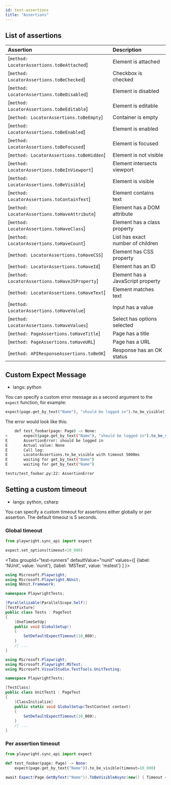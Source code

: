 ```yaml
---
id: test-assertions
title: "Assertions"
---
```


## List of assertions

| Assertion | Description |
| :- | :- |
| [`method: LocatorAssertions.toBeAttached`] | Element is attached |
| [`method: LocatorAssertions.toBeChecked`] | Checkbox is checked |
| [`method: LocatorAssertions.toBeDisabled`] | Element is disabled |
| [`method: LocatorAssertions.toBeEditable`] | Element is editable |
| [`method: LocatorAssertions.toBeEmpty`] | Container is empty |
| [`method: LocatorAssertions.toBeEnabled`] | Element is enabled |
| [`method: LocatorAssertions.toBeFocused`] | Element is focused |
| [`method: LocatorAssertions.toBeHidden`] | Element is not visible |
| [`method: LocatorAssertions.toBeInViewport`] | Element intersects viewport |
| [`method: LocatorAssertions.toBeVisible`] | Element is visible |
| [`method: LocatorAssertions.toContainText`] | Element contains text |
| [`method: LocatorAssertions.toHaveAttribute`] | Element has a DOM attribute |
| [`method: LocatorAssertions.toHaveClass`] | Element has a class property |
| [`method: LocatorAssertions.toHaveCount`] | List has exact number of children |
| [`method: LocatorAssertions.toHaveCSS`] | Element has CSS property |
| [`method: LocatorAssertions.toHaveId`] | Element has an ID |
| [`method: LocatorAssertions.toHaveJSProperty`] | Element has a JavaScript property |
| [`method: LocatorAssertions.toHaveText`] | Element matches text |
| [`method: LocatorAssertions.toHaveValue`] | Input has a value |
| [`method: LocatorAssertions.toHaveValues`] | Select has options selected |
| [`method: PageAssertions.toHaveTitle`] | Page has a title |
| [`method: PageAssertions.toHaveURL`] | Page has a URL |
| [`method: APIResponseAssertions.toBeOK`] | Response has an OK status |

## Custom Expect Message
* langs: python

You can specify a custom error message as a second argument to the `expect` function, for example:

```python
expect(page.get_by_text("Name"), "should be logged in").to_be_visible()
```

The error would look like this:

```bash
    def test_foobar(page: Page) -> None:
>       expect(page.get_by_text("Name"), "should be logged in").to_be_visible()
E       AssertionError: should be logged in
E       Actual value: None
E       Call log:
E       LocatorAssertions.to_be_visible with timeout 5000ms
E       waiting for get_by_text("Name")
E       waiting for get_by_text("Name")

tests/test_foobar.py:22: AssertionError
```

## Setting a custom timeout
* langs: python, csharp

You can specify a custom timeout for assertions either globally or per assertion. The default timeout is 5 seconds.

### Global timeout

```python title="conftest.py"
from playwright.sync_api import expect

expect.set_options(timeout=10_000)
```

<Tabs
  groupId="test-runners"
  defaultValue="nunit"
  values={[
    {label: 'NUnit', value: 'nunit'},
    {label: 'MSTest', value: 'mstest'}
  ]
}>
<TabItem value="nunit">

```csharp title="UnitTest1.cs"
using Microsoft.Playwright;
using Microsoft.Playwright.NUnit;
using NUnit.Framework;

namespace PlaywrightTests;

[Parallelizable(ParallelScope.Self)]
[TestFixture]
public class Tests : PageTest
{
    [OneTimeSetUp]
    public void GlobalSetup()
    {
        SetDefaultExpectTimeout(10_000);
    }
    // ...
}
```

</TabItem>
<TabItem value="mstest">

```csharp title="UnitTest1.cs"
using Microsoft.Playwright;
using Microsoft.Playwright.MSTest;
using Microsoft.VisualStudio.TestTools.UnitTesting;

namespace PlaywrightTests;

[TestClass]
public class UnitTest1 : PageTest
{
    [ClassInitialize]
    public static void GlobalSetup(TestContext context)
    {
        SetDefaultExpectTimeout(10_000);
    }
    // ...
}
```

</TabItem>
</Tabs>

### Per assertion timeout

```python title="test_foobar.py"
from playwright.sync_api import expect

def test_foobar(page: Page) -> None:
    expect(page.get_by_text("Name")).to_be_visible(timeout=10_000)
```

```csharp title="UnitTest1.cs"
await Expect(Page.GetByText("Name")).ToBeVisibleAsync(new() { Timeout = 10_000 });
```
